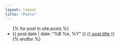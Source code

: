 ```yaml
---
layout: layout
title: "Posts"
---
```

<section class="content">
	<ul class="listing">
	{% for post in site.posts %}
		<li>
			<span>{{ post.date | date: "%B %e, %Y" }}</span> <a href="{{ post.url }}">{{ post.title }}</a>
		</li>
	{% endfor %}
	</ul>
</section>

